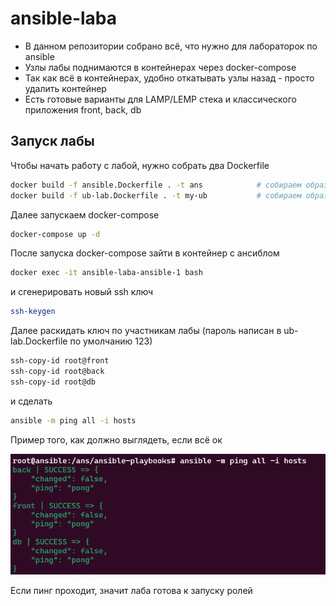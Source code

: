 # ansible-laba
- В данном репозитории собрано всё, что нужно для лабораторок по ansible
- Узлы лабы поднимаются в контейнерах через docker-compose 
- Так как всё в контейнерах, удобно откатывать узлы назад - просто удалить контейнер
- Есть готовые варианты для LAMP/LEMP стека и классического приложения front, back, db

## Запуск лабы

Чтобы начать работу с лабой, нужно собрать два Dockerfile

```sh
docker build -f ansible.Dockerfile . -t ans            # собираем образ для ансибла
docker build -f ub-lab.Dockerfile . -t my-ub           # собираем образ для убунты, с которой будем работать
```

Далее запускаем docker-compose

```sh
docker-compose up -d
```

После запуска docker-compose зайти в контейнер с ансиблом 

```sh
docker exec -it ansible-laba-ansible-1 bash
```

и сгенерировать новый ssh ключ

```sh
ssh-keygen
```

Далее раскидать ключ по участникам лабы (пароль написан в ub-lab.Dockerfile по умолчанию 123)

```sh
ssh-copy-id root@front
ssh-copy-id root@back
ssh-copy-id root@db
```

и сделать 

```sh
ansible -m ping all -i hosts
```

Пример того, как должно выглядеть, если всё ок

![N|Solid](img/good-pong.png)

Если пинг проходит, значит лаба готова к запуску ролей

